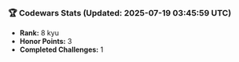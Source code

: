 ### 🏆 Codewars Stats (Updated: 2025-07-19 03:45:59 UTC)

- **Rank:** 8 kyu
- **Honor Points:** 3
- **Completed Challenges:** 1
